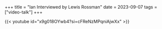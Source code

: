 +++
title = "Ian Interviewed by Lewis Rossman"
date = 2023-09-07
tags = ["video-talk"]
+++

{{< youtube id="x9g018OYwb4?si=cFReNzMPqniAjwXx" >}}
